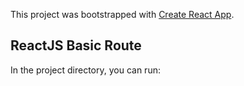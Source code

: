 This project was bootstrapped with [Create React App](https://github.com/facebook/create-react-app).

## ReactJS Basic Route

In the project directory, you can run:

